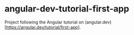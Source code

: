# angular-dev-tutorial-first-app

Project following the Angular tutorial on (angular.dev)[https://angular.dev/tutorial/first-app].


